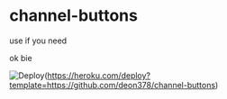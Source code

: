 # channel-buttons
use if you need 



ok bie 


![Deploy](https://www.herokucdn.com/deploy/button.svg)(https://heroku.com/deploy?template=https://github.com/deon378/channel-buttons)
